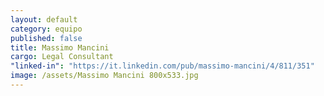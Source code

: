 ```yaml
---
layout: default
category: equipo
published: false
title: Massimo Mancini
cargo: Legal Consultant
"linked-in": "https://it.linkedin.com/pub/massimo-mancini/4/811/351"
image: /assets/Massimo Mancini 800x533.jpg
---
```



